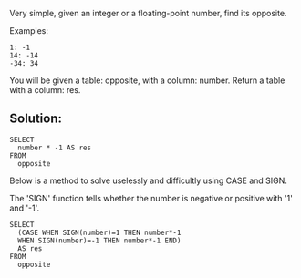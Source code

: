 Very simple, given an integer or a floating-point number, find its opposite.

Examples:

```
1: -1
14: -14
-34: 34
```

You will be given a table: opposite, with a column: number. Return a table with a column: res.

## Solution:

```
SELECT
  number * -1 AS res  
FROM 
  opposite
```

Below is a method to solve uselessly and difficultly using CASE and SIGN.

The 'SIGN' function tells whether the number is negative or positive with '1' and '-1'.

```
SELECT
  (CASE WHEN SIGN(number)=1 THEN number*-1
  WHEN SIGN(number)=-1 THEN number*-1 END)
  AS res
FROM 
  opposite
```